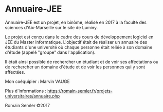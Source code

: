 # Annuaire-JEE

Annuaire-JEE est un projet, en binôme, réalisé en 2017 à la faculté des sciences d'Aix-Marseille sur le site de Luminy.   

Le projet est conçu dans le cadre des cours de développement logiciel en JEE du Master Informatique. L'objectif était de réaliser un annuaire des étudiants d'une université où chaque personne était reliée à son domaine d'étude (appelé "groupe" dans l'application).

Il était ainsi possible de rechercher un étudiant et de voir ses affectations ou de rechercher un domaine d'étude et de voir les personnes qui y sont affectées.

Mon coéquipier : Marvin VAUGE

Plus d'informations : https://romain-semler.fr/projets-universitaires/annuaire.php

Romain Semler ©2017
